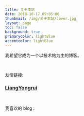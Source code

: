 ```yaml
---
title: 关于本站
date: 2018-10-17 09:05:00
thumbnail: /img/关于本站/cover.jpg
layout: page
toc: false
background: true
primarycolor: lightBlue
accentcolor: lightBlue
---
```


我希望它成为一个以技术帖为主的博客。

<br>

友情链接:

### [LiangYongrui](http://www.liangyongrui.com/)

<br>

我喜欢的 blog :


<br>

